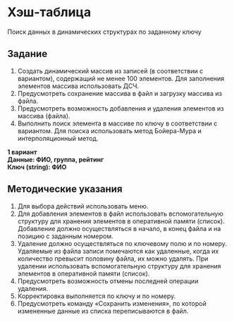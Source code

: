 # Хэш-таблица
Поиск данных в динамических структурах по заданному ключу
## Задание  
1) Создать динамический массив из записей (в соответствии с вариантом), содержащий не менее 100 элементов. Для заполнения элементов массива использовать ДСЧ.
2) Предусмотреть сохранение массива в файл и загрузку массива из файла.
3) Предусмотреть возможность добавления и удаления элементов из массива (файла).
4) Выполнить поиск элемента в массиве по ключу в соответствии с вариантом. Для поиска использовать метод Бойера-Мура и интерполяционный метод.

**1 вариант**  
**Данные: ФИО, группа, рейтинг**  
**Ключ (string): ФИО**  


## Методические указания
1) Для выбора действий использовать меню.
2) Для добавления элементов в файл использовать вспомогательную структуру для хранения элементов в оперативной памяти (список). Добавление должно осуществляться в начало, в конец файла и на позицию с заданным номером.
3) Удаление должно осуществляться по ключевому полю и по номеру. Удаляемые из файла записи помечаются как удаленные, когда их количество превысит половину файла, их можно удалять. При удалении использовать вспомогательную структуру для хранения элементов в оперативной памяти (список).
4) Предусмотреть возможность отмены последней операции удаления.
5) Корректировка выполняется по ключу и по номеру.
6) Предусмотреть команду «Сохранить изменения», по которой измененные данные из списка переписываются в файл.
